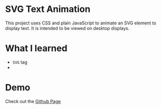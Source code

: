 # SVG Text Animation

This project uses CSS and plain JavaScript to animate an SVG element to display text. It is intended to be viewed on desktop displays.

# What I learned

- `SVG` tag
-

# Demo

Check out the [Github Page](https://orangegrove1955.github.io/svg-text-animation/)
